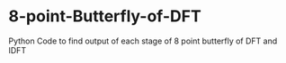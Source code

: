 # 8-point-Butterfly-of-DFT
Python Code to find output of each stage of 8 point butterfly of DFT and IDFT
